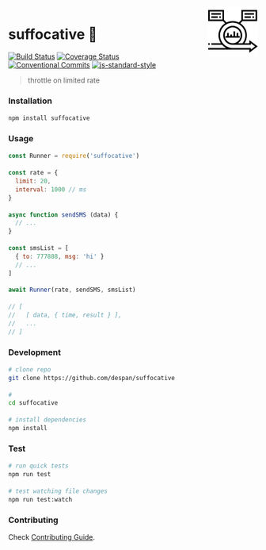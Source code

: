 <img src="logo.png" align="right" height="100px"/>
<img align="right" width="0" height="100px" hspace="10"/>

# suffocative :construction:

[![Build Status](https://travis-ci.org/despan/suffocative.svg?branch=master)](https://travis-ci.org/despan/suffocative)
[![Coverage Status](https://coveralls.io/repos/github/despan/suffocative/badge.svg?branch=master)](https://coveralls.io/github/despan/suffocative?branch=master)
[![Conventional Commits](https://img.shields.io/badge/Conventional%20Commits-1.0.0-yellow.svg)](https://conventionalcommits.org)
[![js-standard-style](https://img.shields.io/badge/code%20style-standard-brightgreen.svg)](http://standardjs.com)

> throttle on limited rate

### Installation

```sh
npm install suffocative
```

### Usage

```js
const Runner = require('suffocative')

const rate = {
  limit: 20,
  interval: 1000 // ms
}

async function sendSMS (data) {
  // ...
}

const smsList = [
  { to: 777888, msg: 'hi' }
  // ...
]

await Runner(rate, sendSMS, smsList)

// [
//   [ data, { time, result } ],
//   ...
// ]
```

### Development

```sh
# clone repo
git clone https://github.com/despan/suffocative

#
cd suffocative

# install dependencies
npm install
```

### Test

```sh
# run quick tests
npm run test

# test watching file changes
npm run test:watch
```

### Contributing

Check [Contributing Guide](/CONTRIBUTING.md).

